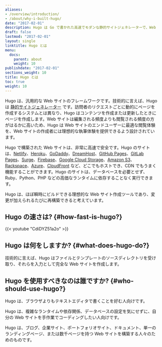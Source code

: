 ```yaml
---
aliases:
- /overview/introduction/
- /about/why-i-built-hugo/
date: "2017-02-01"
description: Hugo は Go で書かれた高速でモダンな静的サイトジェネレーターで、Web サイト制作を再び楽しくするように設計されています。
draft: false
lastmod: "2017-02-01"
layout: single
linktitle: Hugo とは
menu:
  docs:
    parent: about
    weight: 10
publishdate: "2017-02-01"
sections_weight: 10
title: Hugo とは
toc: true
weight: 10
---
```


Hugo は、汎用的な Web サイトのフレームワークです。技術的に言えば、Hugo は [静的サイトジェネレーター][static site generator] です。訪問者のリクエストごとに動的にページを作成するシステムとは異なり、Hugo はコンテンツを作成または更新したときにページを作成します。Web サイトは編集される頻度よりも閲覧される頻度の方がはるかに高いため、Hugo は Web サイトのエンドユーザーに最適な閲覧体験を、Web サイトの作成者には理想的な執筆体験を提供できるよう設計されています。

Hugo で構築された Web サイトは、非常に高速で安全です。Hugo のサイトは、[Netlify][]、[Heroku][]、[GoDaddy][]、[DreamHost][]、[GitHub Pages][]、[GitLab Pages][]、[Surge][]、[Firebase][]、[Google Cloud Storage][]、[Amazon S3][]、[Rackspace][]、[Azure][]、[CloudFront][] など、どこでもホストでき、CDN でもうまく機能することができます。Hugo のサイトは、データベースを必要とせず、Ruby、Python、PHP などの高価なランタイムに依存することなく実行できます。

Hugo は、ほぼ瞬時にビルドできる理想的な Web サイト作成ツールであり、変更が加えられるたびに再構築できると考えています。

## Hugo の速さは? {#how-fast-is-hugo?}

{{< youtube "CdiDYZ51a2o" >}}

## Hugo は何をしますか? {#what-does-hugo-do?}

技術的に言えば、Hugo はファイルとテンプレートのソースディレクトリを受け取り、それらを入力として完全な Web サイトを作成します。

## Hugo を使用すべきなのは誰ですか? {#who-should-use-hugo?}

Hugo は、ブラウザよりもテキストエディタで書くことを好む人向けです。

Hugo は、複雑なランタイムや依存関係、データベースの設定を気にせずに、自分の Web サイトを手作業でコーディングしたい人向けです。

Hugo は、ブログ、企業サイト、ポートフォリオサイト、ドキュメント、単一のランディングページ、または数千ページを持つ Web サイトを構築する人々のためのものです。

[@spf13]: https://twitter.com/spf13
[Amazon S3]: https://aws.amazon.com/s3/
[Azure]: https://docs.microsoft.com/en-us/azure/storage/blobs/storage-blob-static-website
[CloudFront]: https://aws.amazon.com/cloudfront/ "Amazon CloudFront"
[DreamHost]: https://www.dreamhost.com/
[Firebase]: https://firebase.google.com/docs/hosting/ "Firebase static hosting"
[GitHub Pages]: https://pages.github.com/
[GitLab Pages]: https://about.gitlab.com/features/pages/
[Go language]: https://go.dev/
[GoDaddy]: https://www.godaddy.com/ "GoDaddy.com Hosting"
[Google Cloud Storage]: https://cloud.google.com/storage/
[Heroku]: https://www.heroku.com/
[Jekyll]: https://jekyllrb.com/
[Middleman]: https://middlemanapp.com/
[Nanoc]: https://nanoc.ws/
[Netlify]: https://netlify.com
[Rackspace]: https://www.rackspace.com/cloud/files
[Surge]: https://surge.sh
[contributing to it]: https://github.com/gohugoio/hugo
[rackspace]: https://www.rackspace.com/openstack/public/files
[static site generator]: /about/benefits/
